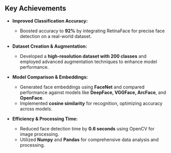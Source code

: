 ## Key Achievements

- **Improved Classification Accuracy:**
  - Boosted accuracy to **92%** by integrating RetinaFace for precise face detection on a real-world dataset.
  
- **Dataset Creation & Augmentation:**
  - Developed a **high-resolution dataset with 200 classes** and employed advanced augmentation techniques to enhance model performance.

- **Model Comparison & Embeddings:**
  - Generated face embeddings using **FaceNet** and compared performance against models like **DeepFace, VGGFace, ArcFace**, and **OpenFace**.
  - Implemented **cosine similarity** for recognition, optimizing accuracy across models.

- **Efficiency & Processing Time:**
  - Reduced face detection time by **0.6 seconds** using OpenCV for image processing.
  - Utilized **Numpy** and **Pandas** for comprehensive data analysis and processing.
